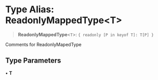 # Type Alias: ReadonlyMappedType\<T\>

> **ReadonlyMappedType**\<`T`\>: `{ readonly [P in keyof T]: T[P] }`

Comments for ReadonlyMapedType

## Type Parameters

• **T**
